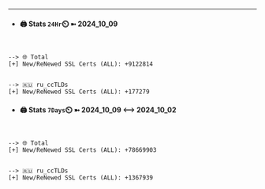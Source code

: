 

---
- #### 🖨️ **Stats** `24Hr`⏲️ ➼ 2024_10_09
```console


--> 🌐 Total
[+] New/ReNewed SSL Certs (ALL): +9122814


--> 🇷🇺 ru_ccTLDs
[+] New/ReNewed SSL Certs (ALL): +177279

```

- #### 🖨️ **Stats** `7Days`⏲️ ➼ 2024_10_09 <--> 2024_10_02
```console


--> 🌐 Total
[+] New/ReNewed SSL Certs (ALL): +78669903


--> 🇷🇺 ru_ccTLDs
[+] New/ReNewed SSL Certs (ALL): +1367939

```

